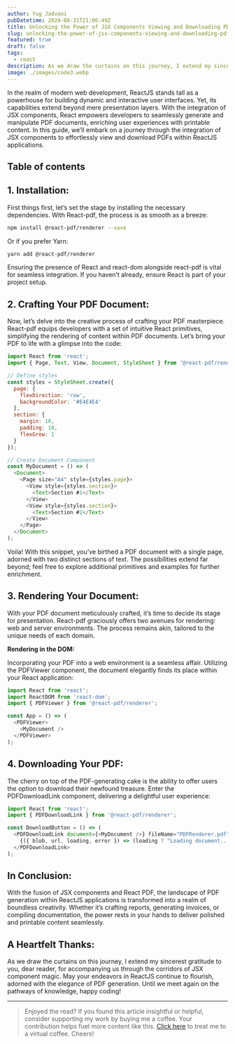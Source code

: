 ```yaml
---
author: Yug Jadvani
pubDatetime: 2024-08-31T21:06:49Z
title: Unlocking the Power of JSX Components Viewing and Downloading PDFs in React
slug: unlocking-the-power-of-jsx-components-viewing-and-downloading-pdfs-in-reactjs
featured: true
draft: false
tags:
  - react
description: As we draw the curtains on this journey, I extend my sincerest gratitude to you, dear reader, for accompanying us through the corridors of JSX component magic.
image: ./images/code3.webp
---
```


In the realm of modern web development, ReactJS stands tall as a powerhouse for building dynamic and interactive user interfaces. Yet, its capabilities extend beyond mere presentation layers. With the integration of JSX components, React empowers developers to seamlessly generate and manipulate PDF documents, enriching user experiences with printable content. In this guide, we’ll embark on a journey through the integration of JSX components to effortlessly view and download PDFs within ReactJS applications.

## Table of contents

## 1. Installation:

First things first, let’s set the stage by installing the necessary dependencies. With React-pdf, the process is as smooth as a breeze:

```bash
npm install @react-pdf/renderer --save
```

Or if you prefer Yarn:

```bash
yarn add @react-pdf/renderer
```

Ensuring the presence of React and react-dom alongside react-pdf is vital for seamless integration. If you haven’t already, ensure React is part of your project setup.

## 2. Crafting Your PDF Document:

Now, let’s delve into the creative process of crafting your PDF masterpiece. React-pdf equips developers with a set of intuitive React primitives, simplifying the rendering of content within PDF documents. Let’s bring your PDF to life with a glimpse into the code:

```javascript
import React from 'react';
import { Page, Text, View, Document, StyleSheet } from '@react-pdf/renderer';

// Define styles
const styles = StyleSheet.create({
  page: {
    flexDirection: 'row',
    backgroundColor: '#E4E4E4'
  },
  section: {
    margin: 10,
    padding: 10,
    flexGrow: 1
  }
});

// Create Document Component
const MyDocument = () => (
  <Document>
    <Page size="A4" style={styles.page}>
      <View style={styles.section}>
        <Text>Section #1</Text>
      </View>
      <View style={styles.section}>
        <Text>Section #2</Text>
      </View>
    </Page>
  </Document>
);
```

Voila! With this snippet, you’ve birthed a PDF document with a single page, adorned with two distinct sections of text. The possibilities extend far beyond; feel free to explore additional primitives and examples for further enrichment.

## 3. Rendering Your Document:

With your PDF document meticulously crafted, it’s time to decide its stage for presentation. React-pdf graciously offers two avenues for rendering: web and server environments. The process remains akin, tailored to the unique needs of each domain.

**Rendering in the DOM:**

Incorporating your PDF into a web environment is a seamless affair. Utilizing the PDFViewer component, the document elegantly finds its place within your React application:

```javascript
import React from 'react';
import ReactDOM from 'react-dom';
import { PDFViewer } from '@react-pdf/renderer';

const App = () => (
  <PDFViewer>
    <MyDocument />
  </PDFViewer>
);
```

## 4. Downloading Your PDF:

The cherry on top of the PDF-generating cake is the ability to offer users the option to download their newfound treasure. Enter the PDFDownloadLink component, delivering a delightful user experience:

```javascript
import React from 'react';
import { PDFDownloadLink } from '@react-pdf/renderer';

const DownloadButton = () => (
  <PDFDownloadLink document={<MyDocument />} fileName="PDFRenderer.pdf">
    {({ blob, url, loading, error }) => (loading ? "Loading document..." : "Download PDF")}
  </PDFDownloadLink>
);
```

## In Conclusion:

With the fusion of JSX components and React PDF, the landscape of PDF generation within ReactJS applications is transformed into a realm of boundless creativity. Whether it’s crafting reports, generating invoices, or compiling documentation, the power rests in your hands to deliver polished and printable content seamlessly.

## A Heartfelt Thanks:

As we draw the curtains on this journey, I extend my sincerest gratitude to you, dear reader, for accompanying us through the corridors of JSX component magic. May your endeavors in ReactJS continue to flourish, adorned with the elegance of PDF generation. Until we meet again on the pathways of knowledge, happy coding!

---

> Enjoyed the read? If you found this article insightful or helpful, consider supporting my work by buying me a coffee. Your contribution helps fuel more content like this. [Click here](https://buymeacoffee.com/yugjadvani9) to treat me to a virtual coffee. Cheers!